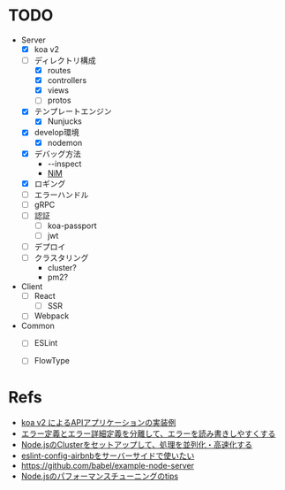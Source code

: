 # TODO
- Server
  - [x] koa v2
  - [ ] ディレクトリ構成
    - [x] routes
    - [x] controllers
    - [x] views
    - [ ] protos
  - [x] テンプレートエンジン
    - [x] Nunjucks
  - [x] develop環境
    - [x] nodemon
  - [x] デバッグ方法
    - --inspect
    - [NiM](https://chrome.google.com/webstore/detail/nodejs-v8-inspector-manag/gnhhdgbaldcilmgcpfddgdbkhjohddkj)
  - [x] ロギング
  - [ ] エラーハンドル
  - [ ] gRPC
  - [ ] 認証
    - [ ] koa-passport
    - [ ] jwt
  - [ ] デプロイ
  - [ ] クラスタリング
    - cluster?
    - pm2?

- Client
  - [ ] React
    - [ ] SSR
  - [ ] Webpack

- Common
  - [ ] ESLint
  - [ ] FlowType



# Refs
- [koa v2 によるAPIアプリケーションの実装例](https://dev.classmethod.jp/server-side/koa-v2-sample/)
- [エラー定義とエラー詳細定義を分離して、エラーを読み書きしやすくする](https://dev.classmethod.jp/server-side/node-js-server-side/koa-error-json-error/)
- [Node.jsのClusterをセットアップして、処理を並列化・高速化する](http://postd.cc/setting-up-a-node-js-cluster/)
- [eslint-config-airbnbをサーバーサイドで使いたい
](https://qiita.com/narikei/items/fdf09c99c1c25c052cdc)
- https://github.com/babel/example-node-server
- [Node.jsのパフォーマンスチューニングのtips](http://abouthiroppy.hatenablog.jp/entry/2017/11/06/095943)
